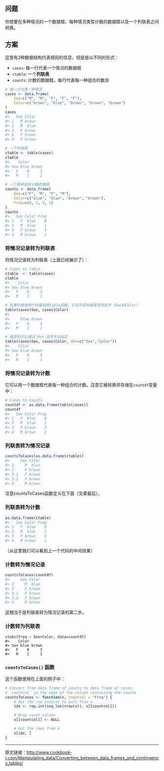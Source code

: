 ## 问题

你想要在多种情况的一个数据框、每种情况类型计数的数据框以及一个列联表之间转换。



## 方案

这里有3种数据结构代表相同的信息，但是是以不同的形式：

- `cases`: 每一行代表一个情况的数据框
- `ctable`: 一个**列联表**
- `counts`: 计数的数据框，每行代表每一种组合的数目 

```R
# 每一行代表一种情况
cases <- data.frame(
    Sex=c("M", "M", "F", "F", "F"), 
    Color=c("brown", "blue", "brown", "brown", "brown")
)
cases
#>   Sex Color
#> 1   M brown
#> 2   M  blue
#> 3   F brown
#> 4   F brown
#> 5   F brown

# 一个列联表
ctable <- table(cases)
ctable
#>    Color
#> Sex blue brown
#>   F    0     3
#>   M    1     1

# 一个每种组合计数的表格
counts <- data.frame(
    Sex=c("F", "M", "F", "M"), 
    Color=c("blue", "blue", "brown", "brown"),
    Freq=c(0, 1, 3, 1)
)
counts
#>   Sex Color Freq
#> 1   F  blue    0
#> 2   M  blue    1
#> 3   F brown    3
#> 4   M brown    1

```

### 将情况记录转为列联表

将情况记录转为列联表（上面已经展示了）：

```R
# Cases to Table
ctable  <- table(cases)
ctable
#>    Color
#> Sex blue brown
#>   F    0     3
#>   M    1     1

# 如果你使用两个向量调用table函数，它将不会给维度添加名字（Sex和Color）
table(cases$Sex, cases$Color)
#>    
#>     blue brown
#>   F    0     3
#>   M    1     1

# 维度名可以通过`dnn`选项手动指定
table(cases$Sex, cases$Color, dnn=c("Sex","Color"))
#>    Color
#> Sex blue brown
#>   F    0     3
#>   M    1     1


```

### 将情况记录转为计数

它可以用一个数据框代表每一种组合的计数。注意它被转换并存储在`countdf`变量中：

```R
# Cases to Counts
countdf <- as.data.frame(table(cases))
countdf
#>   Sex Color Freq
#> 1   F  blue    0
#> 2   M  blue    1
#> 3   F brown    3
#> 4   M brown    1

```

### 列联表转为情况记录

```R
countsToCases(as.data.frame(ctable))
#>     Sex Color
#> 2     M  blue
#> 3     F brown
#> 3.1   F brown
#> 3.2   F brown
#> 4     M brown

```

注意countsToCases函数定义在下面（文章最后）。

### 列联表转为计数

```R
as.data.frame(ctable)
#>   Sex Color Freq
#> 1   F  blue    0
#> 2   M  blue    1
#> 3   F brown    3
#> 4   M brown    1

```

（从这里我们可以看到上一个代码的中间效果）

### 计数转为情况记录

```R
countsToCases(countdf)
#>     Sex Color
#> 2     M  blue
#> 3     F brown
#> 3.1   F brown
#> 3.2   F brown
#> 4     M brown

```

这相当于是列联表转为情况记录的第二步。

### 计数转为列联表

```
xtabs(Freq ~ Sex+Color, data=countdf)
#>    Color
#> Sex blue brown
#>   F    0     3
#>   M    1     1

```

### `countsToCases()` 函数

这个函数使用在上面的例子中：

```R
# Convert from data frame of counts to data frame of cases.
# `countcol` is the name of the column containing the counts
countsToCases <- function(x, countcol = "Freq") {
    # Get the row indices to pull from x
    idx <- rep.int(seq_len(nrow(x)), x[[countcol]])

    # Drop count column
    x[[countcol]] <- NULL

    # Get the rows from x
    x[idx, ]
}

```

---
原文链接：<http://www.cookbook-r.com/Manipulating_data/Converting_between_data_frames_and_contingency_tables/>